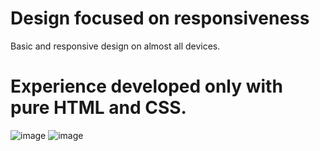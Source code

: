 <h1>Design focused on responsiveness</h1> 

Basic and responsive design on almost all devices. 

<h1>Experience developed only with pure HTML and CSS.</h1>

![image](https://github.com/user-attachments/assets/0bbc7238-0392-40ce-9a69-fdcbc0c24c5a) 
![image](https://github.com/user-attachments/assets/d051303b-57d0-47a1-972c-9822cf963c1a)
